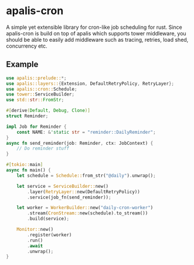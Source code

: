 # apalis-cron

A simple yet extensible library for cron-like job scheduling for rust.
Since apalis-cron is build on top of apalis which supports tower middleware, you should be able to easily add middleware such as tracing, retries, load shed, concurrency etc.

## Example

```rust
use apalis::prelude::*;
use apalis::layers::{Extension, DefaultRetryPolicy, RetryLayer};
use apalis::cron::Schedule;
use tower::ServiceBuilder;
use std::str::FromStr;

#[derive(Default, Debug, Clone)]
struct Reminder;

impl Job for Reminder {
    const NAME: &'static str = "reminder::DailyReminder";
}
async fn send_reminder(job: Reminder, ctx: JobContext) {
    // Do reminder stuff
}

#[tokio::main]
async fn main() {
    let schedule = Schedule::from_str("@daily").unwrap();

    let service = ServiceBuilder::new()
        .layer(RetryLayer::new(DefaultRetryPolicy))
        .service(job_fn(send_reminder));

    let worker = WorkerBuilder::new("daily-cron-worker")
        .stream(CronStream::new(schedule).to_stream())
        .build(service);

    Monitor::new()
        .register(worker)
        .run()
        .await
        .unwrap();
}
```
